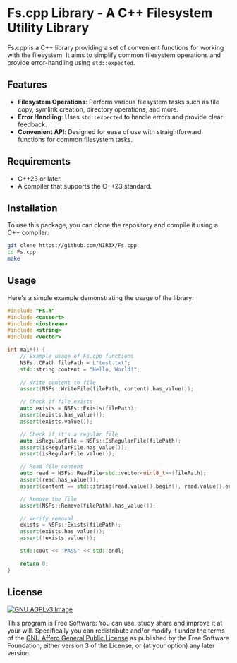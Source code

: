 # Fs.cpp Library - A C++ Filesystem Utility Library

Fs.cpp is a C++ library providing a set of convenient functions for working with the filesystem. It aims to simplify common filesystem operations and provide error-handling using `std::expected`.

## Features

* **Filesystem Operations**: Perform various filesystem tasks such as file copy, symlink creation, directory operations, and more.
* **Error Handling**: Uses `std::expected` to handle errors and provide clear feedback.
* **Convenient API**: Designed for ease of use with straightforward functions for common filesystem tasks.

## Requirements

* C++23 or later.
* A compiler that supports the C++23 standard.

## Installation

To use this package, you can clone the repository and compile it using a C++ compiler:

```bash
git clone https://github.com/NIR3X/Fs.cpp
cd Fs.cpp
make
```

## Usage

Here's a simple example demonstrating the usage of the library:

```cpp
#include "Fs.h"
#include <cassert>
#include <iostream>
#include <string>
#include <vector>

int main() {
	// Example usage of Fs.cpp functions
	NSFs::CPath filePath = L"test.txt";
	std::string content = "Hello, World!";
	
	// Write content to file
	assert(NSFs::WriteFile(filePath, content).has_value());

	// Check if file exists
	auto exists = NSFs::Exists(filePath);
	assert(exists.has_value());
	assert(exists.value());

	// Check if it's a regular file
	auto isRegularFile = NSFs::IsRegularFile(filePath);
	assert(isRegularFile.has_value());
	assert(isRegularFile.value());

	// Read file content
	auto read = NSFs::ReadFile<std::vector<uint8_t>>(filePath);
	assert(read.has_value());
	assert(content == std::string(read.value().begin(), read.value().end()));

	// Remove the file
	assert(NSFs::Remove(filePath).has_value());

	// Verify removal
	exists = NSFs::Exists(filePath);
	assert(exists.has_value());
	assert(!exists.value());

	std::cout << "PASS" << std::endl;

	return 0;
}
```

## License

[![GNU AGPLv3 Image](https://www.gnu.org/graphics/agplv3-155x51.png)](https://www.gnu.org/licenses/agpl-3.0.html)

This program is Free Software: You can use, study share and improve it at your
will. Specifically you can redistribute and/or modify it under the terms of the
[GNU Affero General Public License](https://www.gnu.org/licenses/agpl-3.0.html) as
published by the Free Software Foundation, either version 3 of the License, or
(at your option) any later version.
